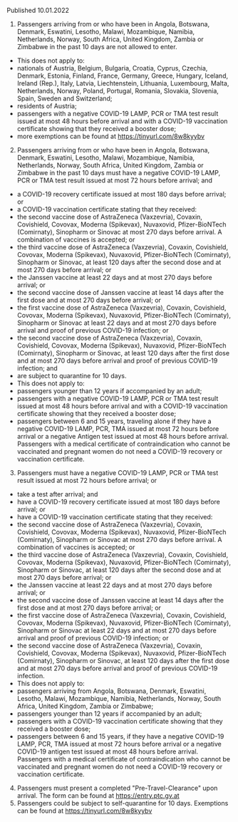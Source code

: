 Published 10.01.2022
1. Passengers arriving from or who have been in Angola, Botswana, Denmark, Eswatini, Lesotho, Malawi, Mozambique, Namibia, Netherlands, Norway, South Africa, United Kingdom, Zambia or Zimbabwe in the past 10 days are not allowed to enter.
- This does not apply to:
- nationals of Austria, Belgium, Bulgaria, Croatia, Cyprus, Czechia, Denmark, Estonia, Finland, France, Germany, Greece, Hungary, Iceland, Ireland (Rep.), Italy, Latvia, Liechtenstein, Lithuania, Luxembourg, Malta, Netherlands, Norway, Poland, Portugal, Romania, Slovakia, Slovenia, Spain, Sweden and Switzerland;
- residents of Austria;
- passengers with a negative COVID-19 LAMP, PCR or TMA test result issued at most 48 hours before arrival and with a COVID-19 vaccination certificate showing that they received a booster dose;
- more exemptions can be found at <a href="https://tinyurl.com/8w8kyybv">https://tinyurl.com/8w8kyybv</a>
2. Passengers arriving from or who have been in Angola, Botswana, Denmark, Eswatini, Lesotho, Malawi, Mozambique, Namibia, Netherlands, Norway, South Africa, United Kingdom, Zambia or Zimbabwe in the past 10 days must have a negative COVID-19 LAMP, PCR or TMA test result issued at most 72 hours before arrival; and
- a COVID-19 recovery certificate issued at most 180 days before arrival; or
- a COVID-19 vaccination certificate stating that they received:
- the second vaccine dose of AstraZeneca (Vaxzevria), Covaxin, Covishield, Covovax, Moderna (Spikevax), Nuvaxovid, Pfizer-BioNTech (Comirnaty), Sinopharm or Sinovac at most 270 days before arrival. A combination of vaccines is accepted; or
- the third vaccine dose of AstraZeneca (Vaxzevria), Covaxin, Covishield, Covovax, Moderna (Spikevax), Nuvaxovid, Pfizer-BioNTech (Comirnaty), Sinopharm or Sinovac, at least 120 days after the second dose and at most 270 days before arrival; or
- the Janssen vaccine at least 22 days and at most 270 days before arrival; or
- the second vaccine dose of Janssen vaccine at least 14 days after the first dose and at most 270 days before arrival; or
- the first vaccine dose of AstraZeneca (Vaxzevria), Covaxin, Covishield, Covovax, Moderna (Spikevax), Nuvaxovid, Pfizer-BioNTech (Comirnaty), Sinopharm or Sinovac at least 22 days and at most 270 days before arrival and proof of previous COVID-19 infection; or
- the second vaccine dose of AstraZeneca (Vaxzevria), Covaxin, Covishield, Covovax, Moderna (Spikevax), Nuvaxovid, Pfizer-BioNTech (Comirnaty), Sinopharm or Sinovac, at least 120 days after the first dose and at most 270 days before arrival and proof of previous COVID-19 infection; and
- are subject to quarantine for 10 days.
- This does not apply to:
- passengers younger than 12 years if accompanied by an adult;
- passengers with a negative COVID-19 LAMP, PCR or TMA test result issued at most 48 hours before arrival and with a COVID-19 vaccination certificate showing that they received a booster dose;
- passengers between 6 and 15 years, traveling alone if they have a negative COVID-19 LAMP, PCR, TMA issued at most 72 hours before arrival or a negative Antigen test issued at most 48 hours before arrival.
Passengers with a medical certificate of contraindication who cannot be vaccinated and pregnant women do not need a COVID-19 recovery or vaccination certificate.
3. Passengers must have a negative COVID-19 LAMP, PCR or TMA test result issued at most 72 hours before arrival; or
- take a test after arrival; and
- have a COVID-19 recovery certificate issued at most 180 days before arrival; or
- have a COVID-19 vaccination certificate stating that they received:
- the second vaccine dose of AstraZeneca (Vaxzevria), Covaxin, Covishield, Covovax, Moderna (Spikevax), Nuvaxovid, Pfizer-BioNTech (Comirnaty), Sinopharm or Sinovac at most 270 days before arrival. A combination of vaccines is accepted; or
- the third vaccine dose of AstraZeneca (Vaxzevria), Covaxin, Covishield, Covovax, Moderna (Spikevax), Nuvaxovid, Pfizer-BioNTech (Comirnaty), Sinopharm or Sinovac, at least 120 days after the second dose and at most 270 days before arrival; or
- the Janssen vaccine at least 22 days and at most 270 days before arrival; or
- the second vaccine dose of Janssen vaccine at least 14 days after the first dose and at most 270 days before arrival; or
- the first vaccine dose of AstraZeneca (Vaxzevria), Covaxin, Covishield, Covovax, Moderna (Spikevax), Nuvaxovid, Pfizer-BioNTech (Comirnaty), Sinopharm or Sinovac at least 22 days and at most 270 days before arrival and proof of previous COVID-19 infection; or
- the second vaccine dose of AstraZeneca (Vaxzevria), Covaxin, Covishield, Covovax, Moderna (Spikevax), Nuvaxovid, Pfizer-BioNTech (Comirnaty), Sinopharm or Sinovac, at least 120 days after the first dose and at most 270 days before arrival and proof of previous COVID-19 infection.
- This does not apply to:
- passengers arriving from Angola, Botswana, Denmark, Eswatini, Lesotho, Malawi, Mozambique, Namibia, Netherlands, Norway, South Africa, United Kingdom, Zambia or Zimbabwe;
- passengers younger than 12 years if accompanied by an adult;
- passengers with a COVID-19 vaccination certificate showing that they received a booster dose;
- passengers between 6 and 15 years, if they have a negative COVID-19 LAMP, PCR, TMA issued at most 72 hours before arrival or a negative COVID-19 antigen test issued at most 48 hours before arrival.
Passengers with a medical certificate of contraindication who cannot be vaccinated and pregnant women do not need a COVID-19 recovery or vaccination certificate.
4. Passengers must present a completed "Pre-Travel-Clearance" upon arrival. The form can be found at <a href="https://entry.ptc.gv.at">https://entry.ptc.gv.at</a>
5. Passengers could be subject to self-quarantine for 10 days. Exemptions can be found at <a href="https://tinyurl.com/8w8kyybv">https://tinyurl.com/8w8kyybv</a>